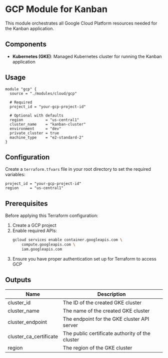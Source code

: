 # GCP Module for Kanban

This module orchestrates all Google Cloud Platform resources needed for the Kanban application.

## Components

- **Kubernetes (GKE)**: Managed Kubernetes cluster for running the Kanban application

## Usage

```hcl
module "gcp" {
  source = "./modules/cloud/gcp"

  # Required
  project_id = "your-gcp-project-id"
  
  # Optional with defaults
  region          = "us-central1"
  cluster_name    = "kanban-cluster"
  environment     = "dev"
  private_cluster = true
  machine_type    = "e2-standard-2"
}
```

## Configuration

Create a `terraform.tfvars` file in your root directory to set the required variables:

```hcl
project_id = "your-gcp-project-id"
region     = "us-central1"
```

## Prerequisites

Before applying this Terraform configuration:

1. Create a GCP project
2. Enable required APIs:
   ```bash
   gcloud services enable container.googleapis.com \
       compute.googleapis.com \
       iam.googleapis.com
   ```
3. Ensure you have proper authentication set up for Terraform to access GCP

## Outputs

| Name | Description |
|------|-------------|
| cluster_id | The ID of the created GKE cluster |
| cluster_name | The name of the created GKE cluster |
| cluster_endpoint | The endpoint for the GKE cluster API server |
| cluster_ca_certificate | The public certificate authority of the cluster |
| region | The region of the GKE cluster |